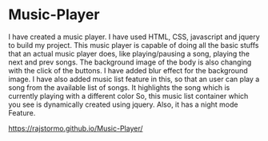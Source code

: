 # Music-Player
I have created a music player. I have used HTML, CSS, javascript and jquery to build my project. This music player is capable of doing all the basic stuffs that an actual music player does, like playing/pausing a song, playing the next and prev songs.
The background image of the body is also changing with the click of the buttons. I have added blur effect for the background image.
I have also added music list feature in this, so that an user can play a song from the available list of songs. It highlights the song which is currently playing with a different color
So, this music list container which you see is dynamically created using jquery.
Also, it has a night mode Feature.

https://rajstormo.github.io/Music-Player/


